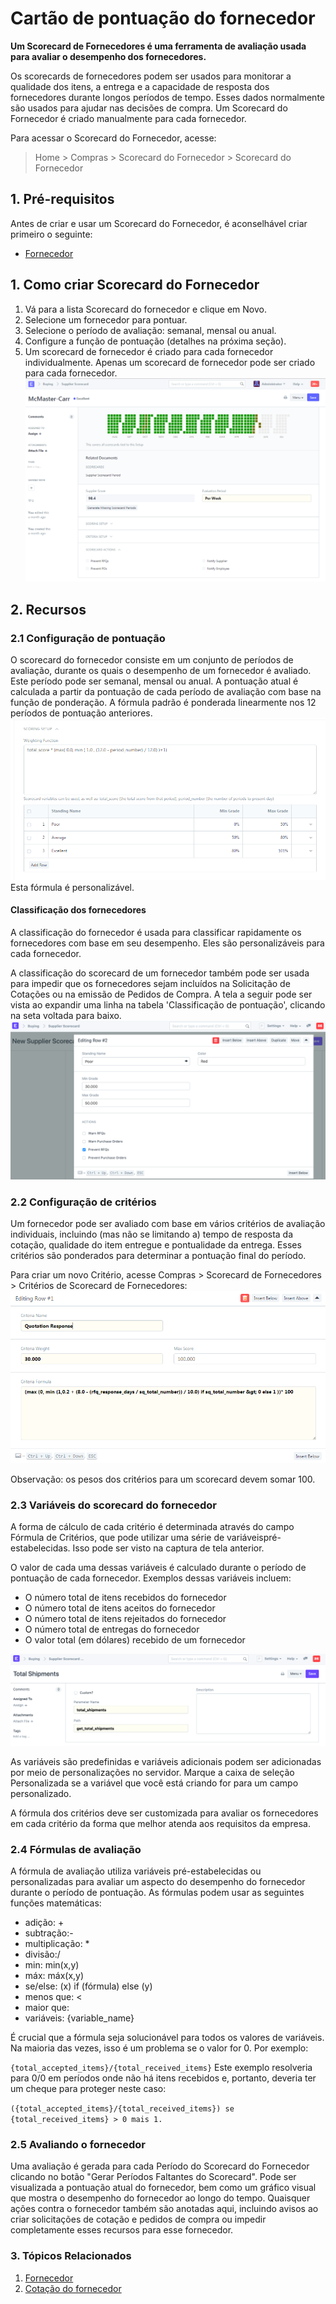 # Cartão de pontuação do fornecedor



**Um Scorecard de Fornecedores é uma ferramenta de avaliação usada para avaliar o desempenho dos fornecedores.**


Os scorecards de fornecedores podem ser usados ​​para monitorar a qualidade dos itens, a entrega e a capacidade de resposta dos fornecedores durante longos períodos de tempo. Esses dados normalmente são usados ​​para ajudar nas decisões de compra.
Um Scorecard do Fornecedor é criado manualmente para cada fornecedor.


Para acessar o Scorecard do Fornecedor, acesse:
> Home > Compras > Scorecard do Fornecedor > Scorecard do Fornecedor


## 1. Pré-requisitos


Antes de criar e usar um Scorecard do Fornecedor, é aconselhável criar primeiro o seguinte:


* [Fornecedor](/docs/pt/buying/supplier)


## 1. Como criar Scorecard do Fornecedor


1. Vá para a lista Scorecard do fornecedor e clique em Novo.
2. Selecione um fornecedor para pontuar.
3. Selecione o período de avaliação: semanal, mensal ou anual.
4. Configure a função de pontuação (detalhes na próxima seção).
5. Um scorecard de fornecedor é criado para cada fornecedor individualmente. Apenas um scorecard de fornecedor pode ser criado para cada fornecedor.
![Ordem de compra](/files/supplier-scorecard.png)


## 2. Recursos


### 2.1 Configuração de pontuação


O scorecard do fornecedor consiste em um conjunto de períodos de avaliação, durante os quais o desempenho de um fornecedor é avaliado. Este período pode ser semanal, mensal ou anual. A pontuação atual é calculada a partir da pontuação de cada período de avaliação com base na função de ponderação. A fórmula padrão é ponderada linearmente nos 12 períodos de pontuação anteriores.
![Ordem de compra](/files/supplier-scorecard-weighing.png)
Esta fórmula é personalizável.


#### Classificação dos fornecedores


A classificação do fornecedor é usada para classificar rapidamente os fornecedores com base em seu desempenho. Eles são personalizáveis ​​para cada fornecedor.


A classificação do scorecard de um fornecedor também pode ser usada para impedir que os fornecedores sejam incluídos na Solicitação de Cotações ou na emissão de Pedidos de Compra. A tela a seguir pode ser vista ao expandir uma linha na tabela 'Classificação de pontuação', clicando na seta voltada para baixo.
![Ordem de compra](/files/supplier-scorecard-standing.png)


### 2.2 Configuração de critérios


Um fornecedor pode ser avaliado com base em vários critérios de avaliação individuais, incluindo (mas não se limitando a) tempo de resposta da cotação, qualidade do item entregue e pontualidade da entrega. Esses critérios são ponderados para determinar a pontuação final do período.


Para criar um novo Critério, acesse Compras > Scorecard de Fornecedores > Critérios de Scorecard de Fornecedores:
![Ordem de compra](/files/supplier-scorecard-criteria.png)


Observação: os pesos dos critérios para um scorecard devem somar 100.


### 2.3 Variáveis ​​do scorecard do fornecedor


A forma de cálculo de cada critério é determinada através do campo Fórmula de Critérios, que pode utilizar uma série de variáveis ​​pré-estabelecidas. Isso pode ser visto na captura de tela anterior.


O valor de cada uma dessas variáveis ​​é calculado durante o período de pontuação de cada fornecedor. Exemplos dessas variáveis ​​incluem:


* O número total de itens recebidos do fornecedor
* O número total de itens aceitos do fornecedor
* O número total de itens rejeitados do fornecedor
* O número total de entregas do fornecedor
* O valor total (em dólares) recebido de um fornecedor


![Variável do scorecard do fornecedor](/files/supplier-scorecard-variables.png)


As variáveis ​​são predefinidas e variáveis ​​adicionais podem ser adicionadas por meio de personalizações no servidor. Marque a caixa de seleção Personalizada se a variável que você está criando for para um campo personalizado.


A fórmula dos critérios deve ser customizada para avaliar os fornecedores em cada critério da forma que melhor atenda aos requisitos da empresa.


### 2.4 Fórmulas de avaliação


A fórmula de avaliação utiliza variáveis ​​pré-estabelecidas ou personalizadas para avaliar um aspecto do desempenho do fornecedor durante o período de pontuação. As fórmulas podem usar as seguintes funções matemáticas:


* adição: +
* subtração:-
* multiplicação: \*
* divisão:/
* min: min(x,y)
* máx: máx(x,y)
* se/else: (x) if (fórmula) else (y)
* menos que: <
* maior que:
* variáveis: {variable\_name}


É crucial que a fórmula seja solucionável para todos os valores de variáveis. Na maioria das vezes, isso é um problema se o valor for 0. Por exemplo:


`{total_accepted_items}/{total_received_items}`
Este exemplo resolveria para 0/0 em períodos onde não há itens recebidos e, portanto, deveria ter um cheque para proteger neste caso:


`({total_accepted_items}/{total_received_items})
se {total_received_items} > 0
mais 1.`
### 2.5 Avaliando o fornecedor


Uma avaliação é gerada para cada Período do Scorecard do Fornecedor clicando no botão "Gerar Períodos Faltantes do Scorecard". Pode ser visualizada a pontuação atual do fornecedor, bem como um gráfico visual que mostra o desempenho do fornecedor ao longo do tempo. Quaisquer ações contra o fornecedor também são anotadas aqui, incluindo avisos ao criar solicitações de cotação e pedidos de compra ou impedir completamente esses recursos para esse fornecedor.


### 3. Tópicos Relacionados


1. [Fornecedor](/docs/pt/buying/supplier)
2. [Cotação do fornecedor](/docs/pt/buying/supplier-quotation)



